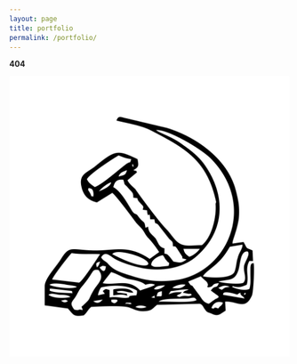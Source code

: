 ```yaml
---
layout: page
title: portfolio
permalink: /portfolio/
---
```


**404**

![logo](/assets/img/logo.png "**404 not found**")